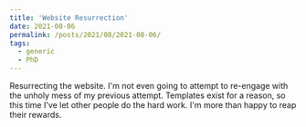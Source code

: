 ```yaml
---
title: 'Website Resurrection'
date: 2021-08-06
permalink: /posts/2021/08/2021-08-06/
tags:
  - generic
  - PhD
---
```


Resurrecting the website. I'm not even going to attempt to re-engage with the unholy mess of my previous attempt. Templates exist for a reason, so this time I've let other people do the hard work. I'm more than happy to reap their rewards.
